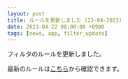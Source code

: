 ```yaml
---
layout: post
title: ルールを更新しました (22-04-2023)
date: 2023-04-22 08:00:00 +0900
tags: [news, app, filter_update]
---
```


フィルタのルールを更新しました。

最新のルールは[こちら](https://github.com/kittytail/BlockerRules)から確認できます。
